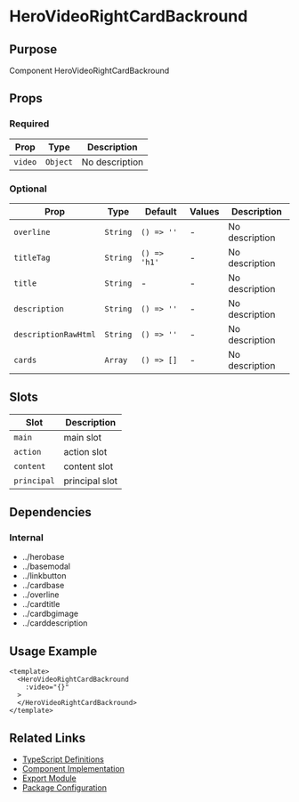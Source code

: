 # HeroVideoRightCardBackround

## Purpose

Component HeroVideoRightCardBackround

## Props

### Required
| Prop | Type | Description |
|------|------|-------------|
| `video` | `Object` | No description |

### Optional
| Prop | Type | Default | Values | Description |
|------|------|---------|--------|-------------|
| `overline` | `String` | `() => ''` | - | No description |
| `titleTag` | `String` | `() => 'h1'` | - | No description |
| `title` | `String` | - | - | No description |
| `description` | `String` | `() => ''` | - | No description |
| `descriptionRawHtml` | `String` | `() => ''` | - | No description |
| `cards` | `Array` | `() => []` | - | No description |

## Slots

| Slot | Description |
|------|-------------|
| `main` | main slot |
| `action` | action slot |
| `content` | content slot |
| `principal` | principal slot |

## Dependencies

### Internal
- ../herobase
- ../basemodal
- ../linkbutton
- ../cardbase
- ../overline
- ../cardtitle
- ../cardbgimage
- ../carddescription

## Usage Example

```vue
<template>
  <HeroVideoRightCardBackround
    :video="{}"
  >
  </HeroVideoRightCardBackround>
</template>
```

## Related Links

- [TypeScript Definitions](./HeroVideoRightCardBackround.d.ts)
- [Component Implementation](./HeroVideoRightCardBackround.vue)
- [Export Module](./herovideorightcardbackground.js)
- [Package Configuration](./package.json)
